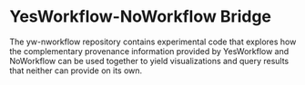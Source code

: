 YesWorkflow-NoWorkflow Bridge
=============================

The yw-nworkflow repository contains experimental code that explores how the complementary provenance 
information provided by YesWorkflow and NoWorkflow can be used together to yield visualizations and 
query results that neither can provide on its own.

